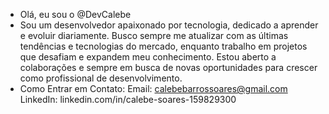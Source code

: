 -  Olá, eu sou o  @DevCalebe
-  Sou um desenvolvedor apaixonado por tecnologia, dedicado a aprender e evoluir diariamente.
     Busco sempre me atualizar com as últimas tendências e tecnologias do mercado, enquanto trabalho em projetos que desafiam e expandem meu conhecimento.
     Estou aberto a colaborações e sempre em busca de novas oportunidades para crescer como profissional de desenvolvimento.
-  Como Entrar em Contato:
    Email: calebebarrossoares@gmail.com
    LinkedIn: linkedin.com/in/calebe-soares-159829300


